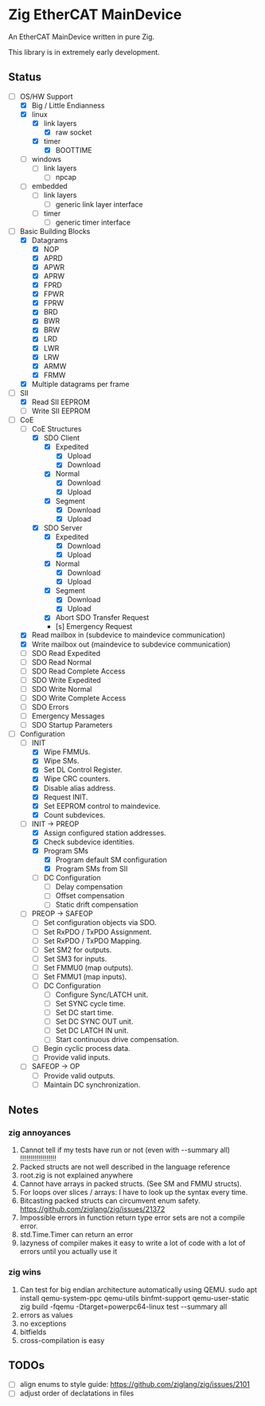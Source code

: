 # Zig EtherCAT MainDevice

An EtherCAT MainDevice written in pure Zig.

This library is in extremely early development.

## Status

- [ ] OS/HW Support
  - [x] Big / Little Endianness
  - [x] linux
    - [x] link layers
      - [x] raw socket
    - [x] timer
      - [x] BOOTTIME
  - [ ] windows
    - [ ] link layers
      - [ ] npcap
  - [ ] embedded
    - [ ] link layers
      - [ ] generic link layer interface
    - [ ] timer
      - [ ] generic timer interface
- [ ] Basic Building Blocks
  - [x] Datagrams
    - [x] NOP
    - [x] APRD
    - [x] APWR
    - [x] APRW
    - [x] FPRD
    - [x] FPWR
    - [x] FPRW
    - [x] BRD
    - [x] BWR
    - [x] BRW
    - [x] LRD
    - [x] LWR
    - [x] LRW
    - [x] ARMW
    - [x] FRMW
  - [x] Multiple datagrams per frame
- [ ] SII
  - [x] Read SII EEPROM
  - [ ] Write SII EEPROM
- [ ] CoE
  - [ ] CoE Structures
    - [x] SDO Client
      - [x] Expedited
        - [x] Upload
        - [x] Download
      - [x] Normal
        - [x] Download
        - [x] Upload
      - [x] Segment
        - [x] Download
        - [x] Upload
    - [x] SDO Server
      - [x] Expedited
        - [x] Download
        - [x] Upload
      - [x] Normal
        - [x] Download
        - [x] Upload
      - [x] Segment
        - [x] Download
        - [x] Upload
      - [x] Abort SDO Transfer Request
      - [s] Emergency Request
  - [x] Read mailbox in (subdevice to maindevice communication)
  - [x] Write mailbox out (maindevice to subdevice communication)
  - [ ] SDO Read Expedited
  - [ ] SDO Read Normal
  - [ ] SDO Read Complete Access
  - [ ] SDO Write Expedited
  - [ ] SDO Write Normal
  - [ ] SDO Write Complete Access
  - [ ] SDO Errors
  - [ ] Emergency Messages
  - [ ] SDO Startup Parameters
- [ ] Configuration
  - [ ] INIT
    - [x] Wipe FMMUs.
    - [x] Wipe SMs.
    - [x] Set DL Control Register.
    - [x] Wipe CRC counters.
    - [x] Disable alias address.
    - [x] Request INIT.
    - [x] Set EEPROM control to maindevice.
    - [x] Count subdevices.
  - [ ] INIT -> PREOP
    - [x] Assign configured station addresses.
    - [x] Check subdevice identities.
    - [x] Program SMs
      - [x] Program default SM configuration
      - [x] Program SMs from SII
    - [ ] DC Configuration
      - [ ] Delay compensation
      - [ ] Offset compensation
      - [ ] Static drift compensation
  - [ ] PREOP -> SAFEOP
    - [ ] Set configuration objects via SDO.
    - [ ] Set RxPDO / TxPDO Assignment.
    - [ ] Set RxPDO / TxPDO Mapping.
    - [ ] Set SM2 for outputs.
    - [ ] Set SM3 for inputs.
    - [ ] Set FMMU0 (map outputs).
    - [ ] Set FMMU1 (map inputs).
    - [ ] DC Configuration
      - [ ] Configure Sync/LATCH unit.
      - [ ] Set SYNC cycle time.
      - [ ] Set DC start time.
      - [ ] Set DC SYNC OUT unit.
      - [ ] Set DC LATCH IN unit.
      - [ ] Start continuous drive compensation.
    - [ ] Begin cyclic process data.
    - [ ] Provide valid inputs.
  - [ ] SAFEOP -> OP
    - [ ] Provide valid outputs.
    - [ ] Maintain DC synchronization.

## Notes

### zig annoyances

1. Cannot tell if my tests have run or not (even with --summary all) !!!!!!!!!!!!!!!!!!
2. Packed structs are not well described in the language reference
3. root.zig is not explained anywhere
4. Cannot have arrays in packed structs. (See SM and FMMU structs).
5. For loops over slices / arrays: I have to look up the syntax every time.
6. Bitcasting packed structs can circumvent enum safety. <https://github.com/ziglang/zig/issues/21372>
7. Impossible errors in function return type error sets are not a compile error.
8. std.Time.Timer can return an error
9. lazyness of compiler makes it easy to write a lot of code with a lot of errors until you actually use it

### zig wins

1. Can test for big endian architecture automatically using QEMU.
    sudo apt install qemu-system-ppc qemu-utils binfmt-support qemu-user-static
    zig build -fqemu -Dtarget=powerpc64-linux test --summary all
2. errors as values
3. no exceptions
4. bitfields
5. cross-compilation is easy

## TODOs

- [ ] align enums to style guide: <https://github.com/ziglang/zig/issues/2101>
- [ ] adjust order of declatations in files
